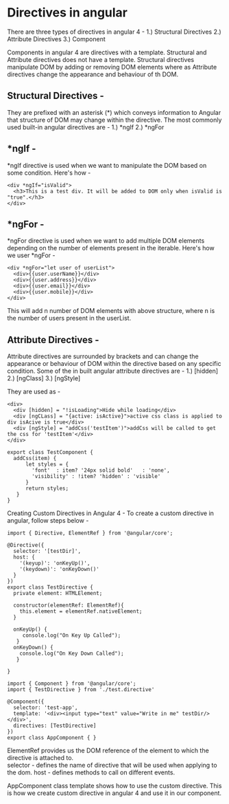 # Directives in angular
There are three types of directives in angular 4 -
1.) Structural Directives
2.) Attribute Directives
3.) Component

Components in angular 4 are directives with a template. Structural and Attribute directives does not have a template.
Structural directives manipulate DOM by adding or removing DOM elements where as Attribute directives change the appearance and behaviour of th DOM.

## Structural Directives -
They are prefixed with an asterisk (*) which conveys information to Angular that structure of DOM may change within the directive. The most commonly used built-in angular directives are -
1.) *ngIf
2.) *ngFor

## *ngIf -
*ngIf directive is used when we want to manipulate the DOM based on some condition. Here's how -

```
<div *ngIf="isValid">
  <h3>This is a test div. It will be added to DOM only when isValid is "true".</h3>
</div>
```

## *ngFor -
*ngFor directive is used when we want to add multiple DOM elements depending on the number of elements present in the iterable. Here's how we user *ngFor -

```
<div *ngFor="let user of userList">
  <div>{{user.userName}}</div>
  <div>{{user.address}}</div>
  <div>{{user.email}}</div>
  <div>{{user.mobile}}</div>
</div>
```

This will add n number of DOM elements with above structure, where n is the number of users present in the userList.

## Attribute Directives -
Attribute directives are surrounded by brackets and can change the appearance or behaviour of DOM within the directive based on any specific condition. Some of the in built angular attribute directives are -
1.) [hidden]
2.) [ngClass]
3.) [ngStyle]

They are used as -

```
<div>
  <div [hidden] = "!isLoading">Hide while loading</div>
  <div [ngCLass] = "{active: isActive}">active css class is applied to div isAcive is true</div>
  <div [ngStyle] = "addCss('testItem')">addCss will be called to get the css for 'testItem'</div>
</div>

export class TestComponent {
  addCss(item) {
      let styles = {
        'font'  : item? '24px solid bold'   : 'none',
        'visibility' : !item? 'hidden' : 'visible'
      }
      return styles;
   }
}
```

Creating Custom Directives in Angular 4 -
To create a custom directive in angular, follow steps below -

```
import { Directive, ElementRef } from '@angular/core';

@Directive({
  selector: '[testDir]',
  host: {
    '(keyup)': 'onKeyUp()',
    '(keydown)': 'onKeyDown()'
  }
})
export class TestDirective {
  private element: HTMLElement;

  constructor(elementRef: ElementRef){
    this.element = elementRef.nativeElement;
  }

  onKeyUp() {
     console.log("On Key Up Called");
   }
  onKeyDown() {
    console.log("On Key Down Called");
   }

}

import { Component } from '@angular/core';
import { TestDirective } from './test.directive'

@Component({
  selector: 'test-app',
  template: '<div><input type="text" value="Write in me" testDir/></div>',
  directives: [TestDirective]
})
export class AppComponent { }
```

ElementRef provides us the DOM reference of the element to which the directive is attached to.  
selector  - defines the name of directive that will be used when applying to the dom.
host - defines methods to call on different events.

AppComponent class template shows how to use the custom directive. This is how we create custom directive in angular 4 and use it in our component.
